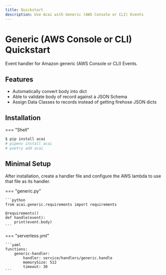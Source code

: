 ```yaml
---
title: Quickstart
description: Use Acai with Generic (AWS Console or CLI) Events
---
```


# Generic (AWS Console or CLI) Quickstart

Event handler for Amazon generic (AWS Console or CLI) Events.

## Features

* Automatically convert body into dict
* Able to validate body of record against a JSON Schema
* Assign Data Classes to records instead of getting firehose JSON dicts

## Installation

=== "Shell"
```bash
$ pip install acai
# pipenv install acai
# poetry add acai
```

## Minimal Setup

After installation, create a handler file and configure the AWS lambda to use that file as its handler.

=== "generic.py"

    ```python
    from acai.generic.requirements import requirements
    
    @requirements()
    def handle(event):
        print(event.body)
    ```

=== "serverless.yml"

    ```yaml
    functions:
        generic-handler:
            handler: service/handlers/generic.handle
            memorySize: 512
            timeout: 30
    ```
